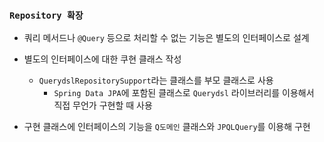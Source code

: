### `Repository 확장`

- 쿼리 메서드나 `@Query` 등으로 처리할 수 없는 기능은 별도의 인터페이스로 설계

- 별도의 인터페이스에 대한 쿠현 클래스 작성
    + `QuerydslRepositorySupport`라는 클래스를 부모 클래스로 사용
        * `Spring Data JPA`에 포함된 클래스로 `Querydsl` 라이브러리를 이용해서 직접 무언가 구현할 때 사용

- 구현 클래스에 인터페이스의 기능을 `Q도메인` 클래스와 `JPQLQuery`를 이용해 구현